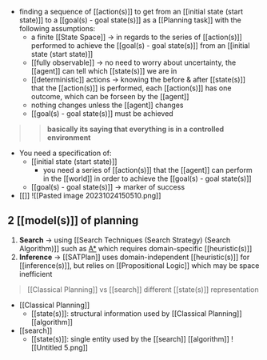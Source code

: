 - finding a sequence of [[action(s)]] to get from an [[initial state (start state)]] to a [[goal(s) - goal state(s)]] as a [[Planning task]] with the following assumptions:
	-  a finite [[State Space]] → in regards to the series of [[action(s)]] performed to achieve the [[goal(s) - goal state(s)]] from an [[initial state (start state)]]
	- [[fully observable]] → no need to worry about uncertainty, the [[agent]] can tell which [[state(s)]] we are in
	- [[deterministic]] actions → knowing the before & after [[state(s)]] that the [[action(s)]] is performed, each [[action(s)]] has one outcome, which can be forseen by the [[agent]]
	- nothing changes unless the [[agent]] changes
	- [[goal(s) - goal state(s)]] must be achieved
>>**basically its saying that everything is in a controlled environment**
- You need a specification of:
    - [[initial state (start state)]]
        - you need a series of [[action(s)]] that the [[agent]] can perform in the [[world]] in order to achieve the [[goal(s) - goal state(s)]]
    - [[goal(s) - goal state(s)]] → marker of success
- [[]]
![[Pasted image 20231024150510.png]]
## 2 [[model(s)]] of planning
1. **Search** → using [[Search Techniques (Search Strategy) (Search Algorithm)]] such as [A*](https://www.notion.so/week04-Local-Search-Stochastic-Search-74d77c6537cc4e0495da5556ded9709f?pvs=21) which requires domain-specific [[heuristic(s)]]
2. **Inference** → [[SATPlan]] uses domain-independent [[heuristic(s)]] for [[inference(s)]], but relies on [[Propositional Logic]] which may be space inefficient

>[[Classical Planning]] vs [[search]]
>	different [[state(s)]] representation
- [[Classical Planning]]
	- [[state(s)]]: structural information used by [[Classical Planning]] [[algorithm]]
- [[search]]
	- [[state(s)]]: single entity used by the [[search]] [[algorithm]]
![[Untitled 5.png]]